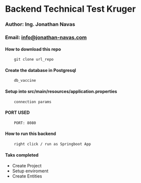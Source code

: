 # Backend Technical Test Kruger

### Author: Ing. Jonathan Navas
### Email: info@jonathan-navas.com

#### How to download this repo

```
    git clone url_repo
```
#### Create the database in Postgresql
```
    db_vaccine
```
#### Setup into src/main/resources/application.properties
```
    connection params
```
#### PORT USED
```
    PORT: 8080
```
#### How to run this backend
```
    right click / run as Springboot App
```

#### Taks completed
* Create Project
* Setup enviroment
* Create Entities